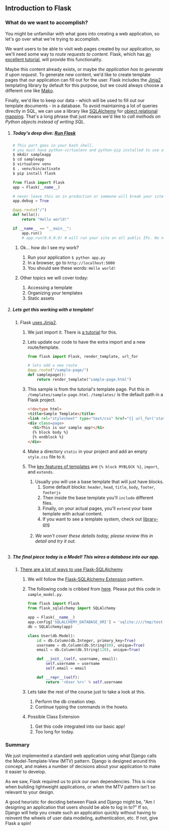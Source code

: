 ## Introduction to Flask

### What do we want to accomplish?
You might be unfamiliar with what goes into creating a web application,
so let's go over what we're trying to accomplish.

We want users to be able to visit web pages created by our application,
so we'll need some way to *route requests to content.*
Flask, which has [an excellent tutorial](http://flask.pocoo.org/docs/0.10/),
will provide this functionality.

Maybe this content already exists,
or maybe *the application has to generate it upon request.*
To generate new content, we'd like to create template pages
that our application can fill out for the user.
Flask includes the [Jinja2](http://jinja.pocoo.org/)
templating library by default for this purpose,
but we could always choose a different one like
[Mako](http://www.makotemplates.org/).

Finally, we'd like to keep our data -
which will be used to fill out our template documents -
in a database.
To avoid maintaining a lot of queries directly in SQL,
we can use a library like [SQLAlchemy](https://www.sqlalchemy.org/)
for [object relational mapping](https://en.wikipedia.org/wiki/Object-relational_mapping).
That's a long phrase that just means we'd like to
*call methods on Python objects instead of writing SQL.*

1. ##### Today's deep dive: [Run Flask](http://flask.pocoo.org/)

    ```bash
    # This part goes in your bash shell.
    # you must have python-virtualenv and python-pip installed to use a virtualenv
    $ mkdir sampleapp
    $ cd sampleapp
    $ virtualenv venv
    $ . venv/bin/activate
    $ pip install flask
    ```

    ```python
    from flask import Flask
    app = Flask(__name__)

	# never leave this on in production or someone will break your site.
	app.debug = True

    @app.route("/")
    def hello():
        return "Hello world!"

    if __name__ == "__main__":
        app.run()
		# app.run(0.0.0.0) # will run your site on all public IPs. No need to do this.
    ```

    1. Ok... how do I see my work?
        1. Run your application `$ python app.py`
        2. In a browser, go to `http://localhost:5000`
        3. You should see these words: `Hello world!`

    2. Other topics we will cover today:
        1. Accessing a template
        2. Organizing your templates
        3. Static assets


2. ##### Lets get this working with a template!

    1. Flask [uses Jinja2](http://jinja.pocoo.org/docs/dev/).
        1. We just import it. There is [a tutorial](http://flask.pocoo.org/docs/0.10/tutorial/templates/) for this.
        2. Lets update our code to have the extra import and a new route/template.

            ```python
            from flask import Flask, render_template, url_for
            
            # lets add a new route
            @app.route("/sample-page/")
            def samplepage():
                return render_template("sample-page.html")
            ```

        3. This sample is from the tutorial's template page. Put this in `/templates/sample-page.html`. `/templates/` is the default path in a Flask project.

            ```html
            <!doctype html>
            <title>Sample Template</title>
            <link rel="stylesheet" type="text/css" href="{{ url_for('static', filename='style.css') }}">
            <div class=page>
              <h1>This is our sample app!</h1>
              {% block body %}
              {% endblock %}
            </div>
            ```
        4. Make a directory `static` in your project and add an empty `style.css` file to it.

        5. The [key features of templates](http://flask.pocoo.org/docs/0.10/patterns/templateinheritance/) are `{% block MYBLOCK %}`, `import`, and `extends`.
            1. Usually you will use a base template that will just have blocks.
                1. Some default blocks: `header`, `head`, `title`, `body`, `footer`, `footerjs`
                2. Then inside the base template you'll `include` different files.
                3. Finally, on your actual pages, you'll `extend` your base template with actual content.
                4. If you want to see a template system, check out [library-org](https://github.com/robbintt/library-org)
            2. ###### We won't cover these details today, please review this in detail and try it out.
        


3. ##### The final piece today is a Model! This wires a database into our app.

    1. [There are a lot of ways to use Flask-SQLAlchemy](http://flask.pocoo.org/docs/0.10/patterns/sqlalchemy/).
        1. We will follow the [Flask-SQLAlchemy Extension](http://flask-sqlalchemy.pocoo.org/2.1/) pattern.
        2. The following code is cribbed from [here](http://flask-sqlalchemy.pocoo.org/2.1/quickstart/#a-minimal-application). Please put this code in `sample_model.py`.

            ```python
			from flask import Flask
			from flask_sqlalchemy import SQLAlchemy

			app = Flask(__name__)
			app.config['SQLALCHEMY_DATABASE_URI'] = 'sqlite:////tmp/test.db'
			db = SQLAlchemy(app)

			class User(db.Model):
				id = db.Column(db.Integer, primary_key=True)
				username = db.Column(db.String(80), unique=True)
				email = db.Column(db.String(120), unique=True)

				def __init__(self, username, email):
					self.username = username
					self.email = email

				def __repr__(self):
					return '<User %r>' % self.username
            ```

        2. Lets take the rest of the course just to take a look at this.
            1. Perform the db creation step.
            2. Continue typing the commands in the howto.
        
        3. Possible Class Extension 
            1. Get this code integrated into our basic app!  
            2. Too long for today.

### Summary
We just implemented a standard web application using what Django calls
the Model-Template-View (MTV) pattern.
Django is designed around this concept,
and makes a number of decisions about your application
to make it easier to develop.

As we saw, Flask required us to pick our own dependencies.
This is nice when building lightweight applications,
or when the MTV pattern isn't so relevant to your design.

A good heuristic for deciding between Flask and Django might be,
"Am I designing an application that users should be able to log in to?"
If so, Django will help you create such an application quickly
without having to reinvent the wheels of user data modeling,
authentication, etc.
If not, give Flask a spin!
